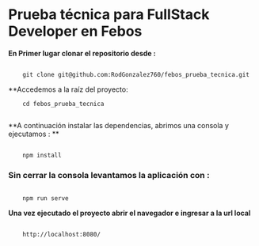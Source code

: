 
# Prueba técnica para FullStack Developer en Febos

**En Primer lugar clonar el repositorio desde :**

```

	git clone git@github.com:RodGonzalez760/febos_prueba_tecnica.git  

```

**Accedemos a la raíz del proyecto:

```
	cd febos_prueba_tecnica
	
```

**A continuación instalar las dependencias, abrimos una consola y ejecutamos : **

```

	npm install

```

  

### Sin cerrar la consola levantamos la aplicación con :

```

	npm run serve

```

  

**Una vez ejecutado el proyecto abrir el navegador e ingresar a la url local**

```

	http://localhost:8080/

```
